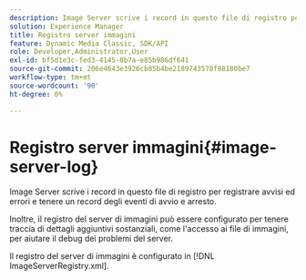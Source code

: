 ```yaml
---
description: Image Server scrive i record in questo file di registro per registrare avvisi ed errori e tenere un record degli eventi di avvio e arresto.
solution: Experience Manager
title: Registro server immagini
feature: Dynamic Media Classic, SDK/API
role: Developer,Administrator,User
exl-id: bf5d1e3c-fed3-4145-8b7a-e85b986df641
source-git-commit: 206e4643e3926cb85b4be2189743578f88180be7
workflow-type: tm+mt
source-wordcount: '90'
ht-degree: 0%

---
```


# Registro server immagini{#image-server-log}

Image Server scrive i record in questo file di registro per registrare avvisi ed errori e tenere un record degli eventi di avvio e arresto.

Inoltre, il registro del server di immagini può essere configurato per tenere traccia di dettagli aggiuntivi sostanziali, come l&#39;accesso ai file di immagini, per aiutare il debug dei problemi del server.

Il registro del server di immagini è configurato in [!DNL ImageServerRegistry.xml].
